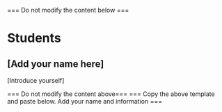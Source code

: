 === Do not modify the content below ===
# Students
## [Add your name here]
[Introduce yourself]

=== Do not modify the content above===
=== Copy the above template and paste below. Add your name and information ===

